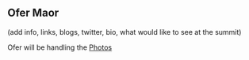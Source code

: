 ## Ofer Maor

(add info, links, blogs, twitter, bio, what would like to see at the summit)

Ofer will be handling the [Photos](../Logistics/Photos.md)
